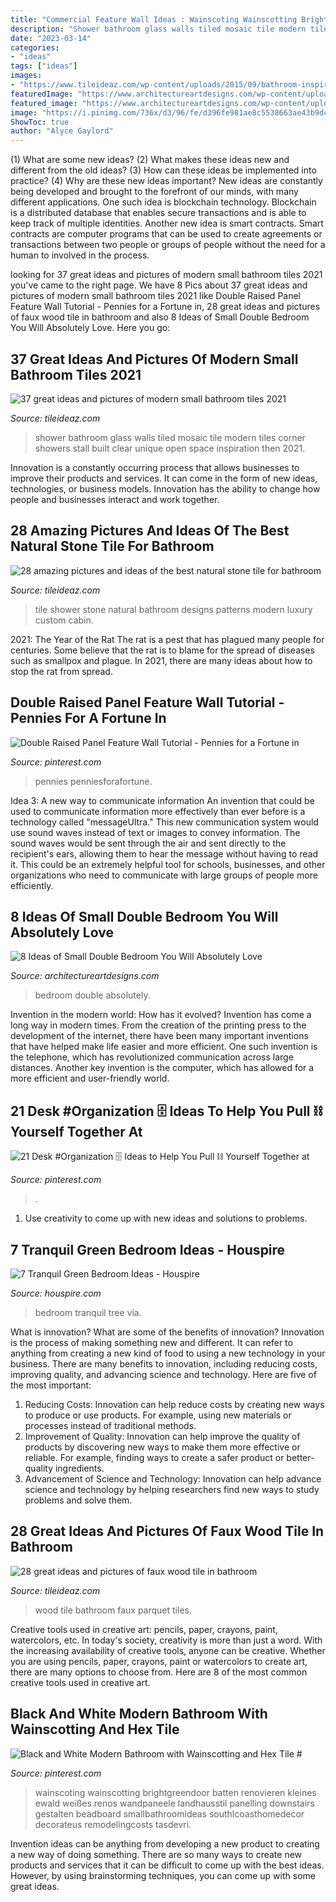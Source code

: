 ```yaml
---
title: "Commercial Feature Wall Ideas : Wainscoting Wainscotting Brightgreendoor Batten Renovieren Kleines Ewald Weißes Renos Wandpaneele Landhausstil Panelling Downstairs Gestalten Beadboard Smallbathroomideas Southlcoasthomedecor Decorateus Remodelingcosts Tasdevri"
description: "Shower bathroom glass walls tiled mosaic tile modern tiles corner showers stall built clear unique open space inspiration then 2021"
date: "2023-03-14"
categories:
- "ideas"
tags: ["ideas"]
images:
- "https://www.tileideaz.com/wp-content/uploads/2015/09/bathroom-inspiration-cool-blue-mosaic-wall-tiled-in-modern-small-space-bathroom-decors-with-amazing-showers-wall-as-well-as-glass-shower-cubicle-ideas-amazing-showers-and-tubs-astonishing-ideas-and-a.jpg"
featuredImage: "https://www.architectureartdesigns.com/wp-content/uploads/2020/07/6-3-630x983.jpg"
featured_image: "https://www.architectureartdesigns.com/wp-content/uploads/2020/07/6-3-630x983.jpg"
image: "https://i.pinimg.com/736x/d3/96/fe/d396fe981ae8c5538663ae43b9dc5673.jpg"
ShowToc: true
author: "Alyce Gaylord"
---
```



(1) What are some new ideas? (2) What makes these ideas new and different from the old ideas? (3) How can these ideas be implemented into practice? (4) Why are these new ideas important?
New ideas are constantly being developed and brought to the forefront of our minds, with many different applications. One such idea is blockchain technology. Blockchain is a distributed database that enables secure transactions and is able to keep track of multiple identities. Another new idea is smart contracts. Smart contracts are computer programs that can be used to create agreements or transactions between two people or groups of people without the need for a human to involved in the process.

	

		
looking for 37 great ideas and pictures of modern small bathroom tiles 2021 you've came to the right page. We have 8 Pics about 37 great ideas and pictures of modern small bathroom tiles 2021 like Double Raised Panel Feature Wall Tutorial - Pennies for a Fortune in, 28 great ideas and pictures of faux wood tile in bathroom and also 8 Ideas of Small Double Bedroom You Will Absolutely Love. Here you go:
		
    
## 37 Great Ideas And Pictures Of Modern Small Bathroom Tiles 2021

<img loading=lazy src="https://www.tileideaz.com/wp-content/uploads/2015/09/bathroom-inspiration-cool-blue-mosaic-wall-tiled-in-modern-small-space-bathroom-decors-with-amazing-showers-wall-as-well-as-glass-shower-cubicle-ideas-amazing-showers-and-tubs-astonishing-ideas-and-a.jpg" onerror="this.onerror=null;this.src='https://tse2.mm.bing.net/th?id=OIP.4_deY2obuEYld37zAgpegwHaJ4&amp;pid=15.1';" alt="37 great ideas and pictures of modern small bathroom tiles 2021">

_Source: tileideaz.com_

>shower bathroom glass walls tiled mosaic tile modern tiles corner showers stall built clear unique open space inspiration then 2021. 

	

Innovation is a constantly occurring process that allows businesses to improve their products and services. It can come in the form of new ideas, technologies, or business models. Innovation has the ability to change how people and businesses interact and work together.

    
## 28 Amazing Pictures And Ideas Of The Best Natural Stone Tile For Bathroom

<img loading=lazy src="http://www.tileideaz.com/wp-content/uploads/2015/09/white-wall-paint-decoration-modern-luxury-shower-cabin-great-natural-stone-patterns-shower-tile-ideas-with-wall-mounted.jpg" onerror="this.onerror=null;this.src='https://tse2.mm.bing.net/th?id=OIP.XdPkGwbB2aSPf1T6V7SyAQHaJ4&amp;pid=15.1';" alt="28 amazing pictures and ideas of the best natural stone tile for bathroom">

_Source: tileideaz.com_

>tile shower stone natural bathroom designs patterns modern luxury custom cabin. 

	

2021: The Year of the Rat
The rat is a pest that has plagued many people for centuries. Some believe that the rat is to blame for the spread of diseases such as smallpox and plague. In 2021, there are many ideas about how to stop the rat from spread.

    
## Double Raised Panel Feature Wall Tutorial - Pennies For A Fortune In

<img loading=lazy src="https://i.pinimg.com/736x/d3/96/fe/d396fe981ae8c5538663ae43b9dc5673.jpg" onerror="this.onerror=null;this.src='https://tse4.mm.bing.net/th?id=OIP.wr-g8dznhMR9hMIYvGrqrAHaJ3&amp;pid=15.1';" alt="Double Raised Panel Feature Wall Tutorial - Pennies for a Fortune in">

_Source: pinterest.com_

>pennies penniesforafortune. 

	

Idea 3: A new way to communicate information
An invention that could be used to communicate information more effectively than ever before is a technology called "messageUltra." This new communication system would use sound waves instead of text or images to convey information. The sound waves would be sent through the air and sent directly to the recipient's ears, allowing them to hear the message without having to read it. This could be an extremely helpful tool for schools, businesses, and other organizations who need to communicate with large groups of people more efficiently.

    
## 8 Ideas Of Small Double Bedroom You Will Absolutely Love

<img loading=lazy src="https://www.architectureartdesigns.com/wp-content/uploads/2020/07/6-3-630x983.jpg" onerror="this.onerror=null;this.src='https://tse4.mm.bing.net/th?id=OIP.t3O2MNrRNztTwSpCVBm87QHaLj&amp;pid=15.1';" alt="8 Ideas of Small Double Bedroom You Will Absolutely Love">

_Source: architectureartdesigns.com_

>bedroom double absolutely. 

	

Invention in the modern world: How has it evolved?
Invention has come a long way in modern times. From the creation of the printing press to the development of the internet, there have been many important inventions that have helped make life easier and more efficient. One such invention is the telephone, which has revolutionized communication across large distances. Another key invention is the computer, which has allowed for a more efficient and user-friendly world.

    
## 21 Desk #Organization 🗄 Ideas To Help You Pull ⛓ Yourself Together At

<img loading=lazy src="https://i.pinimg.com/736x/c3/87/9b/c3879be1716ff1829d6457c349a3311c--desk-organization-candies.jpg" onerror="this.onerror=null;this.src='https://tse1.mm.bing.net/th?id=OIP.CTCJ1yra09xy3QrmG4PqjwHaJ4&amp;pid=15.1';" alt="21 Desk #Organization 🗄 Ideas to Help You Pull ⛓ Yourself Together at">

_Source: pinterest.com_

>. 

	

1. Use creativity to come up with new ideas and solutions to problems.

    
## 7 Tranquil Green Bedroom Ideas - Houspire

<img loading=lazy src="https://houspire.com/wp-content/uploads/2018/01/green-bedroom-ideas-6.jpg" onerror="this.onerror=null;this.src='https://tse2.mm.bing.net/th?id=OIP.X6x-XY_mNhYupuIyE_DFUgHaKd&amp;pid=15.1';" alt="7 Tranquil Green Bedroom Ideas - Houspire">

_Source: houspire.com_

>bedroom tranquil tree via. 

	

What is innovation? What are some of the benefits of innovation?
Innovation is the process of making something new and different. It can refer to anything from creating a new kind of food to using a new technology in your business. There are many benefits to innovation, including reducing costs, improving quality, and advancing science and technology. Here are five of the most important: 
1. Reducing Costs: Innovation can help reduce costs by creating new ways to produce or use products. For example, using new materials or processes instead of traditional methods.
2. Improvement of Quality: Innovation can help improve the quality of products by discovering new ways to make them more effective or reliable. For example, finding ways to create a safer product or better-quality ingredients.
3. Advancement of Science and Technology: Innovation can help advance science and technology by helping researchers find new ways to study problems and solve them.

    
## 28 Great Ideas And Pictures Of Faux Wood Tile In Bathroom

<img loading=lazy src="http://www.tileideaz.com/wp-content/uploads/2015/09/101.jpg" onerror="this.onerror=null;this.src='https://tse2.mm.bing.net/th?id=OIP.VdGEzd0IGlpqWNcp9PQJegHaLG&amp;pid=15.1';" alt="28 great ideas and pictures of faux wood tile in bathroom">

_Source: tileideaz.com_

>wood tile bathroom faux parquet tiles. 

	

Creative tools used in creative art: pencils, paper, crayons, paint, watercolors, etc.
In today's society, creativity is more than just a word. With the increasing availability of creative tools, anyone can be creative. Whether you are using pencils, paper, crayons, paint or watercolors to create art, there are many options to choose from. Here are 8 of the most common creative tools used in creative art.

    
## Black And White Modern Bathroom With Wainscotting And Hex Tile #

<img loading=lazy src="https://i.pinimg.com/736x/e2/ec/d6/e2ecd6ee7741fc3061d18838ac76afb7.jpg" onerror="this.onerror=null;this.src='https://tse4.mm.bing.net/th?id=OIP.Uw9vjxv7v6DZfy_VWHM3WQHaJ4&amp;pid=15.1';" alt="Black and White Modern Bathroom with Wainscotting and Hex Tile #">

_Source: pinterest.com_

>wainscoting wainscotting brightgreendoor batten renovieren kleines ewald weißes renos wandpaneele landhausstil panelling downstairs gestalten beadboard smallbathroomideas southlcoasthomedecor decorateus remodelingcosts tasdevri. 

	

Invention ideas can be anything from developing a new product to creating a new way of doing something. There are so many ways to create new products and services that it can be difficult to come up with the best ideas. However, by using brainstorming techniques, you can come up with some great ideas.

